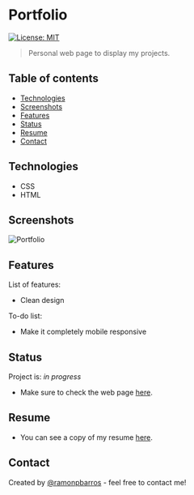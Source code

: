 # Portfolio
[![License: MIT](https://img.shields.io/badge/License-MIT-blue.svg)](https://github.com/ramonpbarros/readme-generator)
> Personal web page to display my projects.

## Table of contents
* [Technologies](#technologies)
* [Screenshots](#screenshots)
* [Features](#features)
* [Status](#status)
* [Resume](#resume)
* [Contact](#contact)

## Technologies
* CSS
* HTML

## Screenshots
![Portfolio](./assets/img/portfolio.gif)

## Features
List of features:
* Clean design

To-do list:
* Make it completely mobile responsive

## Status
Project is: _in progress_
* Make sure to check the web page [here](https://ramonpbarros.github.io/).

## Resume
* You can see a copy of my resume [here](https://docs.google.com/document/d/1gWlAsl6RNKyNxOKceM1mjRT9TQFFIR3OWP-qy-smCNs/edit?usp=sharing).

## Contact
Created by [@ramonpbarros](https://ramonpbarros.github.io/) - feel free to contact me!